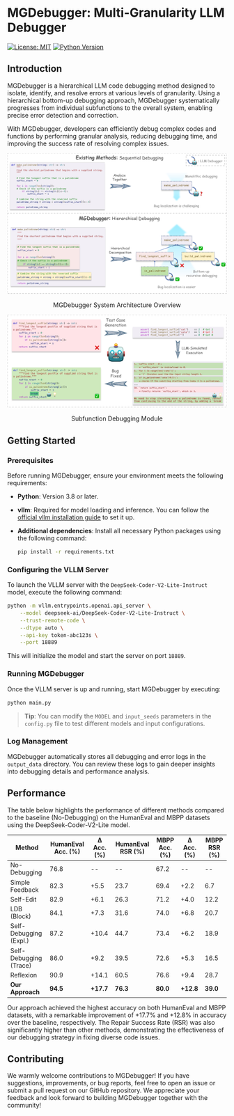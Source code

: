 # MGDebugger: Multi-Granularity LLM Debugger

[![License: MIT](https://img.shields.io/badge/License-MIT-blue.svg)](https://opensource.org/licenses/MIT)
[![Python Version](https://img.shields.io/badge/python-3.8%2B-brightgreen)](https://www.python.org/)

## Introduction

MGDebugger is a hierarchical LLM code debugging method designed to isolate, identify, and resolve errors at various levels of granularity. Using a hierarchical bottom-up debugging approach, MGDebugger systematically progresses from individual subfunctions to the overall system, enabling precise error detection and correction.

With MGDebugger, developers can efficiently debug complex codes and functions by performing granular analysis, reducing debugging time, and improving the success rate of resolving complex issues.

<div align="center">
    <img src="figures/overview_v1_page.jpg" alt="MGDebugger Overview" width="800"/>
    <p>MGDebugger System Architecture Overview</p>
</div>

<div align="center">
    <img src="figures/subfunction_debug_page.jpg" alt="Subfunction Debugging" width="800"/>
    <p>Subfunction Debugging Module</p>
</div>

## Getting Started

### Prerequisites

Before running MGDebugger, ensure your environment meets the following requirements:

- **Python**: Version 3.8 or later.
- **vllm**: Required for model loading and inference. You can follow the [official vllm installation guide](https://github.com/vllm-project/vllm) to set it up.
- **Additional dependencies**: Install all necessary Python packages using the following command:

    ```bash
    pip install -r requirements.txt
    ```

### Configuring the VLLM Server

To launch the VLLM server with the `DeepSeek-Coder-V2-Lite-Instruct` model, execute the following command:

```bash
python -m vllm.entrypoints.openai.api_server \
    --model deepseek-ai/DeepSeek-Coder-V2-Lite-Instruct \
    --trust-remote-code \
    --dtype auto \
    --api-key token-abc123s \
    --port 18889
```

This will initialize the model and start the server on port `18889`.

### Running MGDebugger

Once the VLLM server is up and running, start MGDebugger by executing:

```bash
python main.py
```

> **Tip**: You can modify the `MODEL` and `input_seeds` parameters in the `config.py` file to test different models and input configurations.

### Log Management

MGDebugger automatically stores all debugging and error logs in the `output_data` directory. You can review these logs to gain deeper insights into debugging details and performance analysis.

## Performance

The table below highlights the performance of different methods compared to the baseline (No-Debugging) on the HumanEval and MBPP datasets using the DeepSeek-Coder-V2-Lite model.

| Method                        | HumanEval Acc. (\%) | Δ Acc. (\%) | HumanEval RSR (\%) | MBPP Acc. (\%) | Δ Acc. (\%) | MBPP RSR (\%) |
|------------------------------|---------------------|-------------|--------------------|---------------|-------------|--------------|
| No-Debugging                  | 76.8                | --          | --                 | 67.2          | --          | --           |
| Simple Feedback               | 82.3                | +5.5        | 23.7               | 69.4          | +2.2        | 6.7          |
| Self-Edit                     | 82.9                | +6.1        | 26.3               | 71.2          | +4.0        | 12.2         |
| LDB (Block)                   | 84.1                | +7.3        | 31.6               | 74.0          | +6.8        | 20.7         |
| Self-Debugging (Expl.)        | 87.2                | +10.4       | 44.7               | 73.4          | +6.2        | 18.9         |
| Self-Debugging (Trace)        | 86.0                | +9.2        | 39.5               | 72.6          | +5.3        | 16.5         |
| Reflexion                     | 90.9                | +14.1       | 60.5               | 76.6          | +9.4        | 28.7         |
| **Our Approach**              | **94.5**            | **+17.7**   | **76.3**           | **80.0**      | **+12.8**   | **39.0**     |

Our approach achieved the highest accuracy on both HumanEval and MBPP datasets, with a remarkable improvement of +17.7% and +12.8% in accuracy over the baseline, respectively. The Repair Success Rate (RSR) was also significantly higher than other methods, demonstrating the effectiveness of our debugging strategy in fixing diverse code issues.

## Contributing

We warmly welcome contributions to MGDebugger! If you have suggestions, improvements, or bug reports, feel free to open an issue or submit a pull request on our GitHub repository. We appreciate your feedback and look forward to building MGDebugger together with the community!
